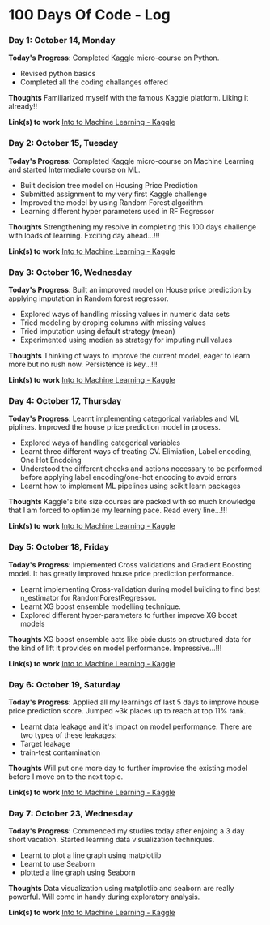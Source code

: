 # 100 Days Of Code - Log

### Day 1: October 14, Monday

**Today's Progress**: Completed Kaggle micro-course on Python.

- Revised python basics
- Completed all the coding challanges offered

**Thoughts** Familiarized myself with the famous Kaggle platform. Liking it already!!

**Link(s) to work**
[Into to Machine Learning - Kaggle](https://github.com/arntony/kaggle/tree/master/housing_price_prediction)


### Day 2: October 15, Tuesday

**Today's Progress**: Completed Kaggle micro-course on Machine Learning and started Intermediate course on ML.

- Built decision tree model on Housing Price Prediction
- Submitted assignment to my very first Kaggle challenge
- Improved the model by using Random Forest algorithm
- Learning different hyper parameters used in RF Regressor

**Thoughts** Strengthening my resolve in completing this 100 days challenge with loads of learning. Exciting day ahead...!!!

**Link(s) to work**
[Into to Machine Learning - Kaggle](https://github.com/arntony/kaggle/tree/master/housing_price_prediction)


### Day 3: October 16, Wednesday

**Today's Progress**: Built an improved model on House price prediction by applying imputation in Random forest regressor.

- Explored ways of handling missing values in numeric data sets
- Tried modeling by droping columns with missing values
- Tried imputation using default strategy (mean)
- Experimented using median as strategy for imputing null values

**Thoughts** Thinking of ways to improve the current model, eager to learn more but no rush now. Persistence is key...!!!

**Link(s) to work**
[Into to Machine Learning - Kaggle](https://github.com/arntony/kaggle/tree/master/housing_price_prediction)


### Day 4: October 17, Thursday

**Today's Progress**: Learnt implementing categorical variables and ML piplines. Improved the house price prediction model in process. 

- Explored ways of handling categorical variables
- Learnt three different ways of treating CV. Elimiation, Label encoding, One Hot Encdoing
- Understood the different checks and actions necessary to be performed before applying label encoding/one-hot encoding to avoid errors
- Learnt how to implement ML pipelines using scikit learn packages

**Thoughts** Kaggle's bite size courses are packed with so much knowledge that I am forced to optimize my learning pace. Read every line...!!!

**Link(s) to work**
[Into to Machine Learning - Kaggle](https://github.com/arntony/kaggle/tree/master/housing_price_prediction)


### Day 5: October 18, Friday

**Today's Progress**: Implemented Cross validations and Gradient Boosting model. It has greatly improved house price prediction performance. 

- Learnt implementing Cross-validation during model building to find best n_estimator for RandomForestRegressor.
- Learnt XG boost ensemble modelling technique.
- Explored different hyper-parameters to further improve XG boost models

**Thoughts** XG boost ensemble acts like pixie dusts on structured data for the kind of lift it provides on model performance. Impressive...!!!

**Link(s) to work**
[Into to Machine Learning - Kaggle](https://github.com/arntony/kaggle/tree/master/housing_price_prediction)


### Day 6: October 19, Saturday

**Today's Progress**: Applied all my learnings of last 5 days to improve house price prediction score. Jumped ~3k places up to reach at top 11% rank.

- Learnt data leakage and it's impact on model performance. There are two types of these leakages:
- Target leakage
- train-test contamination

**Thoughts** Will put one more day to further improvise the existing model before I move on to the next topic.

**Link(s) to work**
[Into to Machine Learning - Kaggle](https://github.com/arntony/kaggle/tree/master/housing_price_prediction)



### Day 7: October 23, Wednesday

**Today's Progress**: Commenced my studies today after enjoing a 3 day short vacation. Started learning data visualization techniques.

- Learnt to plot a line graph using matplotlib 
- Learnt to use Seaborn
- plotted a line graph using Seaborn

**Thoughts** Data visualization using matplotlib and seaborn are really powerful. Will come in handy during exploratory analysis.

**Link(s) to work**
[Into to Machine Learning - Kaggle](https://github.com/arntony/kaggle/tree/master/housing_price_prediction)